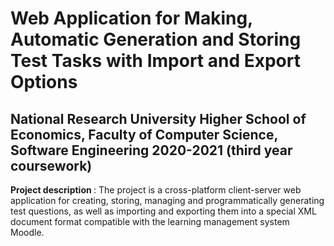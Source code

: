 # Web Application for Making, Automatic Generation and Storing Test Tasks with Import and Export Options
## National Research University Higher School of Economics, Faculty of Computer Science, Software Engineering 2020-2021 (third year coursework)

<b> Project description </b>: The project is a cross-platform client-server web application for creating, storing, managing and programmatically generating test questions, as well as importing and exporting them into a special XML document format compatible with the learning management system Moodle.

